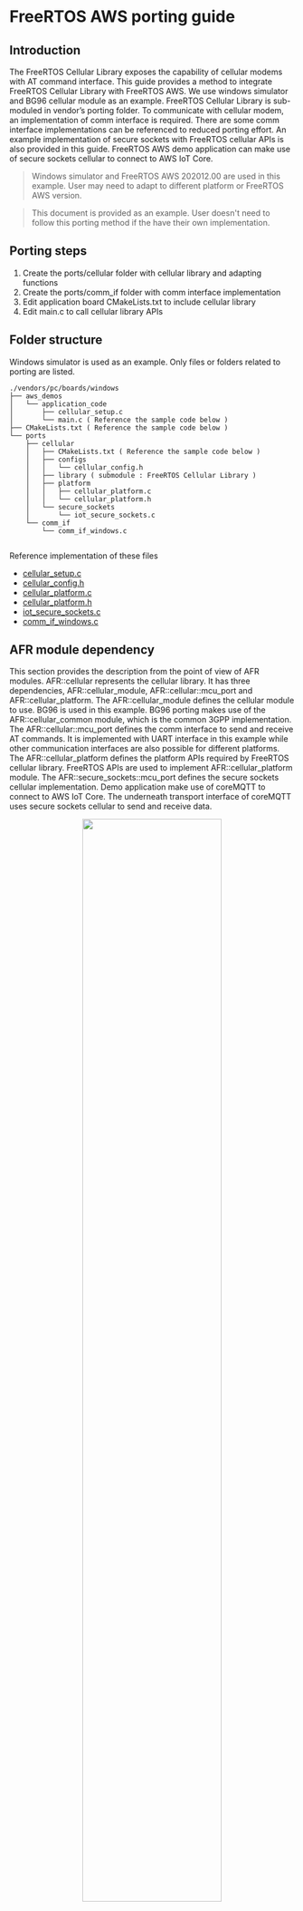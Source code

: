# FreeRTOS AWS porting guide

## Introduction

The FreeRTOS Cellular Library exposes the capability of cellular modems with AT command interface. This guide provides a method to integrate FreeRTOS Cellular Library with FreeRTOS AWS. We use windows simulator and BG96 cellular module as an example. FreeRTOS Cellular Library is sub-moduled in vendor’s porting folder. To communicate with cellular modem, an implementation of comm interface is required. There are some comm interface implementations can be referenced to reduced porting effort. An example implementation of secure sockets with FreeRTOS cellular APIs is also provided in this guide. FreeRTOS AWS demo application can make use of secure sockets cellular to connect to AWS IoT Core.


> Windows simulator and FreeRTOS AWS 202012.00 are used in this example. User may need to adapt to different platform or FreeRTOS AWS version.

> This document is provided as an example. User doesn't need to follow this porting method if the have their own implementation.

## Porting steps

1. Create the ports/cellular folder with cellular library and adapting functions
2. Create the ports/comm_if folder with comm interface implementation
3. Edit application board CMakeLists.txt to include cellular library
4. Edit main.c to call cellular library APIs

## Folder structure

Windows simulator is used as an example. Only files or folders related to porting are listed.

```
./vendors/pc/boards/windows
├── aws_demos
│   └── application_code
│       ├── cellular_setup.c
│       └── main.c ( Reference the sample code below )
├── CMakeLists.txt ( Reference the sample code below )
└── ports
    ├── cellular
    │   ├── CMakeLists.txt ( Reference the sample code below )
    │   ├── configs
    │   │   └── cellular_config.h
    │   ├── library ( submodule : FreeRTOS Cellular Library )
    │   ├── platform
    │   │   ├── cellular_platform.c
    │   │   └── cellular_platform.h
    │   └── secure_sockets
    │       └── iot_secure_sockets.c
    └── comm_if
        └── comm_if_windows.c
        
```
Reference implementation of these files
* [cellular_setup.c](https://github.com/FreeRTOS/Lab-Project-FreeRTOS-Cellular-Demo/blob/master/source/cellular_setup.c)
* [cellular_config.h](https://github.com/FreeRTOS/Lab-Project-FreeRTOS-Cellular-Demo/blob/main/source/cellular/bg96/cellular_config.h)
* [cellular_platform.c](https://github.com/FreeRTOS/Lab-Project-FreeRTOS-Cellular-Demo/blob/master/source/cellular/cellular_platform.c)
* [cellular_platform.h](https://github.com/FreeRTOS/Lab-Project-FreeRTOS-Cellular-Demo/blob/master/source/cellular/cellular_platform.h)
* [iot_secure_sockets.c](https://github.com/FreeRTOS/Lab-Project-FreeRTOS-Cellular-Library/blob/main/doc/samples/secure_sockets_cellular/iot_secure_sockets.c)
* [comm_if_windows.c](https://github.com/FreeRTOS/Lab-Project-FreeRTOS-Cellular-Demo/blob/main/source/cellular/comm_if_windows.c)

## AFR module dependency

This section provides the description from the point of view of AFR modules. AFR::cellular represents the cellular library. It has three dependencies, AFR::cellular_module, AFR::cellular::mcu_port and AFR::cellular_platform. The AFR::cellular_module defines the cellular module to use. BG96 is used in this example. BG96 porting makes use of the AFR::cellular_common module, which is the common 3GPP implementation. The AFR::cellular::mcu_port defines the comm interface to send and receive AT commands. It is implemented with UART interface in this example while other communication interfaces are also possible for different platforms. The AFR::cellular_platform defines the platform APIs required by FreeRTOS cellular library. FreeRTOS APIs are used to implement AFR::cellular_platform module. The AFR::secure_sockets::mcu_port defines the secure sockets cellular implementation. Demo application make use of coreMQTT to connect to AWS IoT Core. The underneath transport interface of coreMQTT uses secure sockets cellular to send and receive data.

<p align="center"><img src="https://github.com/FreeRTOS/Lab-Project-FreeRTOS-Cellular-Library/blob/main/doc/plantuml/images/PortingToFreeRTOSAWS.png" width="70%"><br>


## Sample codes

### The sample code for “ports/cellular/CMakeLists.txt” to compile cellular library

Four AFR modules are defined in this CMakeLists.txt file.

* AFR::cellular
* AFR::cellular_platform
* AFR::cellular_module
* AFR::cellular_common

```cmake
# FreeRTOS Cellular Library

afr_module()

afr_set_lib_metadata(ID "cellular")
afr_set_lib_metadata(DESCRIPTION "This library implements Cellular interface.")
afr_set_lib_metadata(DISPLAY_NAME "FreeRTOS Cellular Library")
afr_set_lib_metadata(CATEGORY "Connectivity")
afr_set_lib_metadata(VERSION "1.0.1")
afr_set_lib_metadata(IS_VISIBLE "true")

set(inc_dir "${CMAKE_CURRENT_LIST_DIR}/library/include")

afr_module_sources(
    ${AFR_CURRENT_MODULE}
    PRIVATE
        "${inc_dir}/cellular_api.h"
        "${inc_dir}/cellular_types.h"
        "${inc_dir}/cellular_config_defaults.h"
        "${inc_dir}/cellular_comm_interface.h"
)

afr_module_include_dirs(
    ${AFR_CURRENT_MODULE}
    PUBLIC
        "${inc_dir}"
        "${CMAKE_CURRENT_LIST_DIR}/configs"
)

afr_module_dependencies(
    ${AFR_CURRENT_MODULE}
    PRIVATE
        AFR::cellular::mcu_port
        AFR::cellular_module
    PUBLIC
        AFR::cellular_platform
        AFR::platform
)

# ===============================================================================================

afr_module(NAME cellular_platform PUBLIC)

afr_module_sources(
    cellular_platform
    PRIVATE
        "${CMAKE_CURRENT_LIST_DIR}/platform/cellular_platform.c"
)

afr_module_include_dirs(
    cellular_platform
    PUBLIC
        "${CMAKE_CURRENT_LIST_DIR}/platform"
)

# ===============================================================================================

afr_module(NAME cellular_common PRIVATE)

afr_module_sources(
    cellular_common
    PRIVATE
        "${CMAKE_CURRENT_LIST_DIR}/library/common/src/cellular_3gpp_api.c"
        "${CMAKE_CURRENT_LIST_DIR}/library/common/src/cellular_3gpp_urc_handler.c"
        "${CMAKE_CURRENT_LIST_DIR}/library/common/src/cellular_common.c"
        "${CMAKE_CURRENT_LIST_DIR}/library/common/src/cellular_common_api.c"
        "${CMAKE_CURRENT_LIST_DIR}/library/common/src/cellular_pkthandler.c"
        "${CMAKE_CURRENT_LIST_DIR}/library/common/src/cellular_at_core.c"
        "${CMAKE_CURRENT_LIST_DIR}/library/common/src/cellular_pktio.c"
)

afr_module_include_dirs(
    cellular_common
    PUBLIC
        "${CMAKE_CURRENT_LIST_DIR}/library/common/include"
    PRIVATE
        "${CMAKE_CURRENT_LIST_DIR}/library/common/include/private"
)

afr_module_dependencies(
    cellular_common
    PRIVATE
        AFR::cellular
)

# ===============================================================================================

afr_module(NAME cellular_module PRIVATE)

afr_module_sources(
    cellular_module
    PRIVATE
        "${CMAKE_CURRENT_LIST_DIR}/library/modules/bg96/cellular_bg96.c"
        "${CMAKE_CURRENT_LIST_DIR}/library/modules/bg96/cellular_bg96_api.c"
        "${CMAKE_CURRENT_LIST_DIR}/library/modules/bg96/cellular_bg96_urc_handler.c"
        "${CMAKE_CURRENT_LIST_DIR}/library/modules/bg96/cellular_bg96_wrapper.c"
)

afr_module_dependencies(
    cellular_module
    PRIVATE
        AFR::cellular
        AFR::cellular_common
)
```

### The sample code for board CMakeLists.txt to include cellular library

The “AFR::cellular::mcu_port” module is defined in this sample code.

```cmake
# FreeRTOS Cellular Library comm interface
afr_mcu_port(cellular)
target_sources(
    AFR::cellular::mcu_port
    INTERFACE "${afr_ports_dir}/comm_if/comm_if_windows.c"
)

# FreeRTOS Cellular Library
include("${afr_ports_dir}/cellular/CMakeLists.txt")

....

# Do not add demos or tests if they're turned off.
if(AFR_ENABLE_DEMOS OR AFR_ENABLE_TESTS)
    add_executable(
        ${exe_target}
        "${board_dir}/application_code/main.c"
        "${board_demos_dir}/application_code/aws_demo_logging.c"
        "${board_demos_dir}/application_code/aws_demo_logging.h"
        "${board_demos_dir}/application_code/aws_entropy_hardware_poll.c"
        "${board_demos_dir}/application_code/aws_run-time-stats-utils.c"
        "${board_demos_dir}/application_code/cellular_setup.c" 
        # Add cellular_setup to enable cellular network
    )
    target_include_directories(
        ${exe_target}
        PRIVATE
            "${board_demos_dir}/application_code"
    )
    target_link_libraries(
        ${exe_target}
        PRIVATE
            AFR::freertos_plus_tcp
            AFR::utils
            AFR::dev_mode_key_provisioning
            AFR::cellular # Add AFR::cellular dependency
    )
endif()

```

### The sample code for board CMakeLists.txt to include secure sockets cellular

The “AFR::secure_sockets::mcu_port” is defined in this sample code.

```cmake

# Secure sockets
afr_mcu_port(secure_sockets)
target_sources(
    AFR::secure_sockets::mcu_port
    INTERFACE
        "${afr_ports_dir}/cellular/secure_sockets/iot_secure_sockets.c"
)

target_include_directories(
    AFR::secure_sockets::mcu_port
    INTERFACE
        "${afr_ports_dir}/cellular/configs"
        "${afr_ports_dir}/cellular/library/include"
)

target_link_libraries(
    AFR::secure_sockets::mcu_port
    INTERFACE 
        AFR::platform
        AFR::tls
        AFR::crypto
        AFR::pkcs11
)
```

### The sample code for the main.c file

This is the sample code for windows simulator aws_demos. FreeRTOS Cellular Library will create one receive thread in Cellular_Init function. Developer has to make sure to call setupCellular in context which can create thread.

```c
void vApplicationIPNetworkEventHook( eIPCallbackEvent_t eNetworkEvent )
{
    ... 
    /* If the network has just come up...*/
    if( eNetworkEvent == eNetworkUp )
    {
        /* Create the tasks that use the IP stack if they have not already been
         * created. */
        if( xTasksAlreadyCreated == pdFALSE )
        {
            /* A simple example to demonstrate key and certificate provisioning in
             * microcontroller flash using PKCS#11 interface. This should be replaced
             * by production ready key provisioning mechanism. */
            vDevModeKeyProvisioning( );

            /* Initialize AWS system libraries */
            SYSTEM_Init();
            
            /* Setup cellular connection. */
            setupCellular();

            /* Start the demo tasks. */
            DEMO_RUNNER_RunDemos();

            xTasksAlreadyCreated = pdTRUE;
        }
    ...
    }
```

## 

## Appendix : The examples of comm interface implementation

* [FreeRTOS windows simulator comm interface](https://github.com/FreeRTOS/Lab-Project-FreeRTOS-Cellular-Demo/blob/main/source/cellular/comm_if_windows.c)
* [FreeRTOS Common IO UART comm interface](https://github.com/aws/amazon-freertos/blob/feature/cellular/vendors/st/boards/stm32l475_discovery/ports/comm_if/comm_if_uart.c)
* [STM32 L475 discovery board comm interface](https://github.com/aws/amazon-freertos/blob/feature/cellular/vendors/st/boards/stm32l475_discovery/ports/comm_if/comm_if_uart.c)
* [Sierra Sensor Hub board comm interface](https://github.com/aws/amazon-freertos/blob/feature/cellular/vendors/sierra/boards/sensorhub/ports/comm_if/comm_if_sierra.c)

